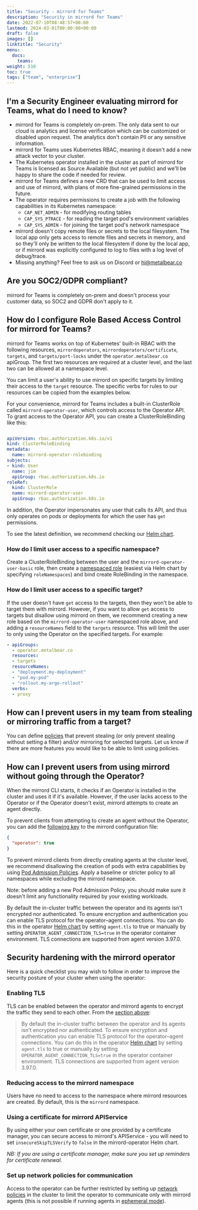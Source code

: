 ```yaml
---
title: "Security - mirrord for Teams"
description: "Security in mirrord for Teams"
date: 2022-07-10T08:48:57+00:00
lastmod: 2024-03-01T00:00:00+00:00
draft: false
images: []
linktitle: "Security"
menu:
  docs:
    teams:
weight: 510
toc: true
tags: ["team", "enterprise"]
---
```


## I'm a Security Engineer evaluating mirrord for Teams, what do I need to know?

- mirrord for Teams is completely on-prem. The only data sent to our cloud is analytics and license verification which can be customized or disabled upon request. The analytics don't contain PII or any sensitive information.
- mirrord for Teams uses Kubernetes RBAC, meaning it doesn't add a new attack vector to your cluster.
- The Kubernetes operator installed in the cluster as part of mirrord for Teams is licensed as Source Available (but not yet public) and we'll be happy to share the code if needed for review.
- mirrord for Teams defines a new CRD that can be used to limit access and use of mirrord, with plans of more fine-grained permissions in the future.
- The operator requires permissions to create a job with the following capabilities in its Kubernetes namespace:
    - `CAP_NET_ADMIN` - for modifying routing tables
    - `CAP_SYS_PTRACE` - for reading the target pod's environment variables
    - `CAP_SYS_ADMIN` - for joining the target pod's network namespace
- mirrord doesn't copy remote files or secrets to the local filesystem. The local app only gets access to remote files and secrets in memory, and so they'll only be written to the local filesystem if done by the local app, or if mirrord was explicitly configured to log to files with a log level of debug/trace.
- Missing anything? Feel free to ask us on Discord or hi@metalbear.co

## Are you SOC2/GDPR compliant?

mirrord for Teams is completely on-prem and doesn't process your customer data, so SOC2 and GDPR don't apply to it.

## How do I configure Role Based Access Control for mirrord for Teams?

mirrord for Teams works on top of Kubernetes' built-in RBAC with the following resources, `mirrordoperators`, `mirrordoperators/certificate`, `targets`, and `targets/port-locks` under the `operator.metalbear.co` apiGroup. The first two resources are required at a cluster level, and the last two can be allowed at a namespace level.

You can limit a user's ability to use mirrord on specific targets by limiting their access to the `target` resource. The specific verbs for rules to our resources can be copied from the examples below.

For your convenience, mirrord for Teams includes a built-in ClusterRole called `mirrord-operator-user`, which controls access to the Operator API. To grant access to the Operator API, you can create a ClusterRoleBinding like this:

```yaml

apiVersion: rbac.authorization.k8s.io/v1
kind: ClusterRoleBinding
metadata:
  name: mirrord-operator-rolebinding
subjects:
- kind: User
  name: jim
  apiGroup: rbac.authorization.k8s.io
roleRef:
  kind: ClusterRole
  name: mirrord-operator-user
  apiGroup: rbac.authorization.k8s.io
```

In addition, the Operator impersonates any user that calls its API, and thus only operates on pods or deployments for which the user has `get` permissions.

To see the latest definition, we recommend checking our [Helm chart](https://github.com/metalbear-co/charts/blob/main/mirrord-operator/templates/cluster-role.yaml).

### How do I limit user access to a specific namespace?

Create a ClusterRoleBinding between the user and the `mirrord-operator-user-basic` role, then create a [namespaced role](https://github.com/metalbear-co/charts/blob/main/mirrord-operator/templates/namespaced-role.yaml) (easiest via Helm chart by specifying `roleNamespaces`) and bind create RoleBinding in the namespace.


### How do I limit user access to a specific target?

If the user doesn't have `get` access to the targets, then they won't be able to target them with mirrord. However, if you want to allow `get` access to targets but disallow using mirrord on them, we recommend creating a new role based on the `mirrord-operator-user` namespaced role above, and adding a `resourceNames` field to the `targets` resource. This will limit the user to only using the Operator on the specified targets. For example:

```yaml
- apiGroups:
  - operator.metalbear.co
  resources:
  - targets
  resourceNames:
  - "deployment.my-deployment"
  - "pod.my-pod"
  - "rollout.my-argo-rollout"
  verbs:
  - proxy
```

## How can I prevent users in my team from stealing or mirroring traffic from a target?

You can define [policies](/docs/managing-mirrord/policies/) that prevent stealing (or only prevent stealing without setting a
filter) and/or mirroring for selected targets. Let us know if there are more features you would like to be able to limit using policies.

## How can I prevent users from using mirrord without going through the Operator?

When the mirrord CLI starts, it checks if an Operator is installed in the cluster and uses it if it's available. However, if the user lacks access to the Operator or if the Operator doesn't exist, mirrord attempts to create an agent directly.

To prevent clients from attempting to create an agent without the Operator, you can add the [following key](/docs/reference/configuration/#root-operator) to the mirrord configuration file:

```json
{
  "operator": true
}
```

To prevent mirrord clients from directly creating agents at the cluster level, we recommend disallowing the creation of pods with extra capabilities by using [Pod Admission Policies](https://kubernetes.io/docs/tasks/configure-pod-container/enforce-standards-namespace-labels/). Apply a baseline or stricter policy to all namespaces while excluding the mirrord namespace.

Note: before adding a new Pod Admission Policy, you should make sure it doesn't limit any functionality required by your existing workloads.

By default the in-cluster traffic between the operator and its agents isn't encrypted nor authenticated. To ensure encryption and authentication you can enable TLS protocol for the operator–agent connections. You can do this in the operator [Helm chart](https://github.com/metalbear-co/charts/blob/main/mirrord-operator/values.yaml) by setting `agent.tls` to true or manually by setting `OPERATOR_AGENT_CONNECTION_TLS=true` in the operator container environment. TLS connections are supported from agent version 3.97.0.

## Security hardening with the mirrord operator

Here is a quick checklist you may wish to follow in order to improve the security posture of your cluster when using the operator:
### Enabling TLS

TLS can be enabled between the operator and mirrord agents to encrypt the traffic they send to each other. From the [section above](#how-can-i-prevent-users-from-using-mirrord-without-going-through-the-operator):

> By default the in-cluster traffic between the operator and its agents isn’t encrypted nor authenticated. To ensure encryption and authentication you can enable TLS protocol for the operator–agent connections. You can do this in the operator [Helm chart](https://github.com/metalbear-co/charts/blob/main/mirrord-operator/values.yaml) by setting `agent.tls` to true or manually by setting `OPERATOR_AGENT_CONNECTION_TLS=true` in the operator container environment. TLS connections are supported from agent version 3.97.0.

### Reducing access to the mirrord namespace

Users have no need to access to the namespace where mirrord resources are created. By default, this is the `mirrord` namespace.

### Using a certificate for mirrord APIService

By using either your own certificate or one provided by a certificate manager, you can secure access to mirrord's APIService - you will need to set `insecureSkipTLSVerify` to `false` in the mirrord-operator Helm chart.

*NB: If you are using a certificate manager, make sure you set up reminders for certificate renewal.*

### Set up network policies for communication

Access to the operator can be further restricted by setting up
[network policies](https://kubernetes.io/docs/concepts/services-networking/network-policies/)
in the cluster to limit the operator to communicate only with mirrord agents (this is not possible if running agents in [ephemeral mode](/mirrord/docs/reference/configuration/#agent-ephemeral)).